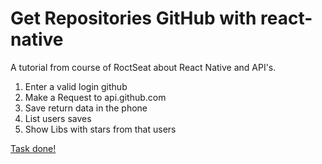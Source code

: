 # Get Repositories GitHub with react-native
A tutorial from course of RoctSeat about React Native and API's.

1. Enter a valid login github
2. Make a Request to api.github.com
3. Save return data in the phone
4. List users saves
5. Show Libs with stars from that users


[Task done!](https://www.youtube.com/watch?v=4vzy1zyGcmI&feature=youtu.be)
